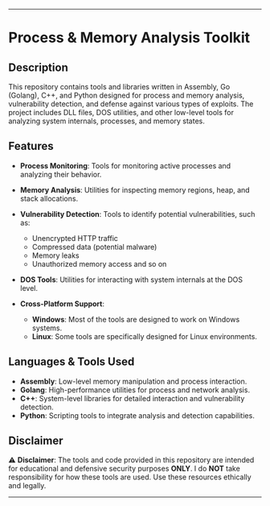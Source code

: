 
---

# Process & Memory Analysis Toolkit

## Description

This repository contains tools and libraries written in Assembly, Go (Golang), C++, and Python designed for process and memory analysis, vulnerability detection, and defense against various types of exploits. The project includes DLL files, DOS utilities, and other low-level tools for analyzing system internals, processes, and memory states.

## Features

- **Process Monitoring**: Tools for monitoring active processes and analyzing their behavior.
- **Memory Analysis**: Utilities for inspecting memory regions, heap, and stack allocations.
- **Vulnerability Detection**: Tools to identify potential vulnerabilities, such as:
  - Unencrypted HTTP traffic
  - Compressed data (potential malware)
  - Memory leaks
  - Unauthorized memory access
    and so on
    
- **DOS Tools**: Utilities for interacting with system internals at the DOS level.
- **Cross-Platform Support**:
  - **Windows**: Most of the tools are designed to work on Windows systems.
  - **Linux**: Some tools are specifically designed for Linux environments.

## Languages & Tools Used

- **Assembly**: Low-level memory manipulation and process interaction.
- **Golang**: High-performance utilities for process and network analysis.
- **C++**: System-level libraries for detailed interaction and vulnerability detection.
- **Python**: Scripting tools to integrate analysis and detection capabilities.

## Disclaimer

⚠️ **Disclaimer**: The tools and code provided in this repository are intended for educational and defensive security purposes **ONLY**. I do **NOT** take responsibility for how these tools are used. Use these resources ethically and legally.

---
